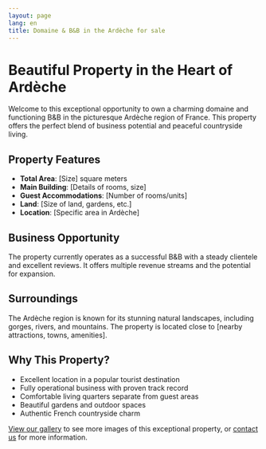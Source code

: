```yaml
---
layout: page
lang: en
title: Domaine & B&B in the Ardèche for sale
---
```


# Beautiful Property in the Heart of Ardèche

Welcome to this exceptional opportunity to own a charming domaine and functioning B&B in the picturesque Ardèche region of France. This property offers the perfect blend of business potential and peaceful countryside living.

## Property Features

- **Total Area**: [Size] square meters
- **Main Building**: [Details of rooms, size]
- **Guest Accommodations**: [Number of rooms/units]
- **Land**: [Size of land, gardens, etc.]
- **Location**: [Specific area in Ardèche]

## Business Opportunity

The property currently operates as a successful B&B with a steady clientele and excellent reviews. It offers multiple revenue streams and the potential for expansion.

## Surroundings

The Ardèche region is known for its stunning natural landscapes, including gorges, rivers, and mountains. The property is located close to [nearby attractions, towns, amenities].

## Why This Property?

- Excellent location in a popular tourist destination
- Fully operational business with proven track record
- Comfortable living quarters separate from guest areas
- Beautiful gardens and outdoor spaces
- Authentic French countryside charm

[View our gallery](/en/gallery/) to see more images of this exceptional property, or [contact us](/en/contact/) for more information.